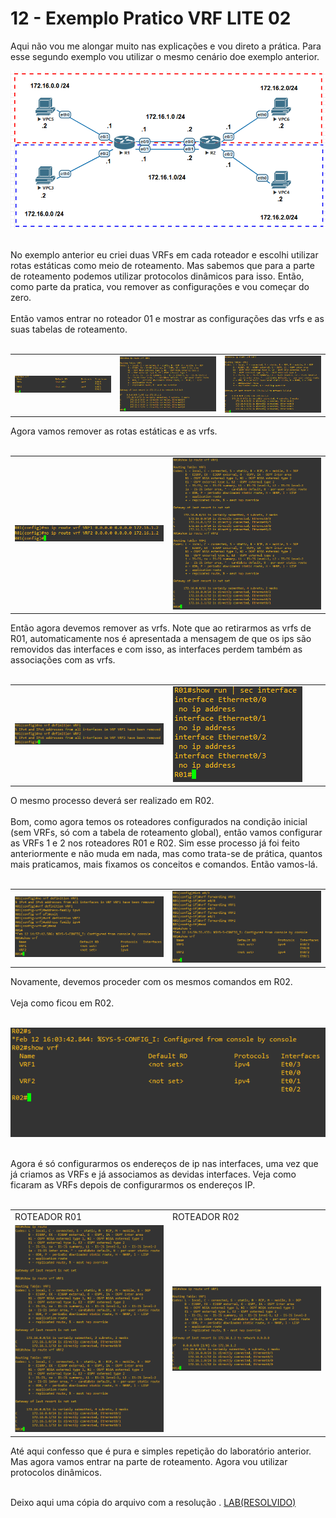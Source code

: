 # 12 - Exemplo Pratico VRF LITE 02

Aqui não vou me alongar muito nas explicações e vou direto a prática. Para esse segundo exemplo vou utilizar o mesmo cenário doe exemplo anterior.

![CENÁRIO](Imagens/01.png) <br></br>

No exemplo anterior eu criei duas VRFs em cada roteador e escolhi utilizar rotas estáticas como meio de roteamento. Mas sabemos que para a parte de roteamento podemos utilizar protocolos dinâmicos para isso. Então, como parte da pratica, vou remover as configurações e vou começar do zero. <br></br>
Então vamos entrar no roteador 01 e mostrar as configurações das vrfs e as suas tabelas de roteamento. <br></br> 

<table>
       <tr>
           <td width="33%"><img src="Imagens/R01/01.png"></img></td>
           <td width="33%"><img src="Imagens/R01/02.png"></img></td>
           <td width="33%"><img src="Imagens/R01/03.png"></img></td>
       </tr>
</table>

Agora vamos remover as rotas estáticas e as vrfs.<br></br>

<table>
       <tr>
           <td width="50%"><img src="Imagens/R01/04.png"></img></td>
           <td width="50%"><img src="Imagens/R01/05.png"></img></td>
       </tr>
</table>

Então agora devemos remover as vrfs. Note que ao retirarmos as vrfs de R01, automaticamente nos é apresentada a mensagem de que os ips são removidos das interfaces e com isso, as interfaces perdem também as associações com as vrfs.<br></br>

<table>
       <tr>
           <td width="50%"><img src="Imagens/R01/06.png"></img></td>
           <td width="50%"><img src="Imagens/R01/07.png"></img></td>
       </tr>
</table>

O mesmo processo deverá ser realizado em R02.<br></br>
Bom, como agora temos os roteadores configurados na condição inicial (sem VRFs, só com a tabela de roteamento global), então vamos configurar as VRFs 1 e 2 nos roteadores R01 e R02. Sim esse processo já foi feito anteriormente e não muda em nada, mas como trata-se de prática, quantos mais praticamos, mais fixamos os conceitos e comandos. Então vamos-lá. <br><br>

<table>
       <tr>
           <td width="50%"><img src="Imagens/R01/08.png"></img></td>
           <td width="50%"><img src="Imagens/R01/09.png"></img></td>
       </tr>
</table>

Novamente, devemos proceder com os mesmos comandos em R02.<br></br>
Veja como ficou em R02.<br></br>

![R02](Imagens/R02/01.png) <br></br>

Agora é só configurarmos os endereços de ip nas interfaces, uma vez que já criamos as VRFs e já associamos as devidas interfaces. Veja como ficaram as VRFs depois de configurarmos os endereços IP. <br></br>

<table>
       <tr>
           <td width="50%">ROTEADOR R01</td>
           <td width="50%">ROTEADOR R02</img></td>
       </tr>
       <tr>
           <td width="50%"><img src="Imagens/R01/10.png"></img></td>
           <td width="50%"><img src="Imagens/R01/02.png"></img></td>
       </tr>
</table>

Até aqui confesso que é pura e simples repetição do laboratório anterior. Mas agora vamos entrar na parte de roteamento. Agora vou utilizar protocolos dinâmicos. <br></br>

Deixo aqui uma cópia do arquivo com a resolução . [LAB(RESOLVIDO)](Arquivos/vrf(resolvido).zip)
